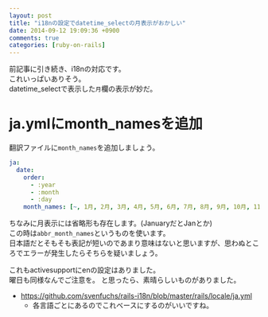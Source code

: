 ```yaml
---
layout: post
title: "i18nの設定でdatetime_selectの月表示がおかしい"
date: 2014-09-12 19:09:36 +0900
comments: true
categories: [ruby-on-rails]
---
```


前記事に引き続き、i18nの対応です。  
これいっぱいありそう。  
datetime_selectで表示した`月`欄の表示が妙だ。

<!-- more -->

# ja.ymlにmonth_namesを追加

翻訳ファイルに`month_names`を追加しましょう。

```yaml config/locals/ja.yml
ja:
  date:
    order: 
      - :year
      - :month
      - :day
    month_names: [~, 1月, 2月, 3月, 4月, 5月, 6月, 7月, 8月, 9月, 10月, 11月, 12月]
```

ちなみに月表示には省略形も存在します。(JanuaryだとJanとか)  
この時は`abbr_month_names`というものを使います。  
日本語だとそもそも表記が短いのであまり意味はないと思いますが、思わぬところでエラーが発生したらそちらを疑いましょう。  

これもactivesupportにenの設定はありました。  
曜日も同様なんでご注意を。
と思ったら、素晴らしいものがありました。

* https://github.com/svenfuchs/rails-i18n/blob/master/rails/locale/ja.yml
  * 各言語ごとにあるのでこれベースにするのがいいですね。
